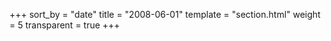 +++
sort_by = "date"
title = "2008-06-01"
template = "section.html"
weight = 5
transparent = true
+++